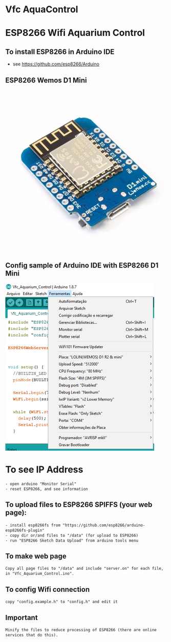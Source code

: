 # Vfc AquaControl
# ESP8266 Wifi Aquarium Control

## To install ESP8266 in Arduino IDE
- see https://github.com/esp8266/Arduino

## ESP8266 Wemos D1 Mini
![D1 Mini](img/wemos-d1-mini-arduino-esp8266.jpg)

## Config sample of Arduino IDE with ESP8266 D1 Mini
![D1 Mini](img/config_arduino.png)


# To see IP Address
```
- open arduino "Monitor Serial"
- reset ESP8266, and see information
```

## To upload files to ESP8266 SPIFFS (your web page):
```
- install esp8266fs from "https://github.com/esp8266/arduino-esp8266fs-plugin"
- copy dir or/and files to "/data" (for upload to ESP8266)
- run "ESP8266 Sketch Data Upload" from arduino tools menu
```

## To make web page
```
Copy all page files to "/data" and include "server.on" for each file, in "Vfc_Aquarium_Control.ino".
```

## To config Wifi connection
```
copy "config.example.h" to "config.h" and edit it
```

## Important
```
Minify the files to reduce processing of ESP8266 (there are online services that do this).
```
